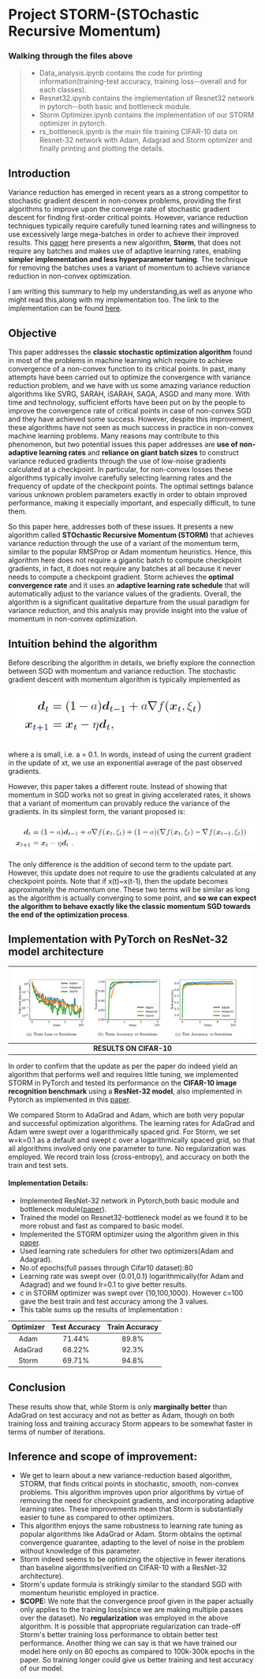 # Project STORM-(STOchastic Recursive Momentum)

### Walking through the files above
>- Data_analysis.ipynb contains the code for printing information(training-test accuracy, training loss--overall and for each classes).
>- Resnet32.ipynb contains the implementation of Resnet32 network in pytorch--both basic and bottleneck module.
>- Storm Optimizer.ipynb contains the implementation of our STORM optimizer in pytorch.
>- rs_bottleneck.ipynb is the main file training CIFAR-10 data on Resnet-32 network with Adam, Adagrad and Storm optimizer and finally printing and plotting the details.
## Introduction 

Variance reduction has emerged in recent years as a strong competitor to stochastic gradient descent in non-convex problems, providing the first algorithms to improve upon the converge rate of stochastic gradient descent for finding first-order critical points. However, variance reduction techniques typically require carefully tuned learning rates and willingness to use excessively large mega-batches in order to achieve their improved results. This [paper](https://arxiv.org/abs/1905.10018) here presents a new algorithm, **Storm**, that does not require any batches and makes use of adaptive learning rates, enabling **simpler implementation and less hyperparameter tuning**. The technique for removing the batches uses a variant of momentum to achieve variance reduction in non-convex optimization. 

I am writing this summary to help my understanding,as well as anyone who might read this,along with my implementation too. The link to the implementation can be found [here](https://github.com/darshank528/Project-STORM).

## Objective

This paper addresses the **classic stochastic optimization algorithm** found in most of the problems in machine learning which require to achieve convergence of a non-convex function to its critical points. In past, many attempts have been carried out to optimize the convergence with variance reduction problem, and we have with us some amazing variance reduction algorithms like SVRG, SARAH, iSARAH, SAGA, ASGD and many more. With time and technology, sufficient efforts have been put on by the people to improve the convergence rate of critical points in case of non-convex SGD and they have achieved some success. However, despite this improvement, these algorithms have not seen as much success in practice in non-convex machine learning problems. Many reasons may contribute to this phenomenon, but two potential issues this paper addresses are **use of non-adaptive learning rates** and **reliance on giant batch sizes** to construct variance reduced gradients through the use of low-noise gradients calculated at a checkpoint. In particular, for non-convex losses these algorithms typically involve carefully selecting learning rates and the frequency of update of the checkpoint points. The optimal settings balance various unknown problem parameters exactly in order to obtain improved performance, making it especially important, and especially difficult, to tune them.

So this paper here, addresses both of these issues. It presents a new algorithm called **STOchastic Recursive Momentum (STORM)** that achieves variance reduction through the use of a variant of the momentum term, similar to the popular RMSProp or Adam momentum heuristics. Hence, this algorithm here does not require a gigantic batch to compute checkpoint gradients, in fact, it does not require any batches at all because it never needs to compute a checkpoint gradient. Storm achieves the **optimal convergence rate** and it uses an **adaptive learning rate schedule** that will automatically adjust to the variance values of the gradients. Overall, the algorithm is a significant qualitative departure from the usual paradigm for variance reduction, and this analysis may provide insight into the value of momentum in non-convex optimization. 

## Intuition behind the algorithm

Before describing the algorithm in details, we briefly explore the connection between SGD with momentum and variance reduction.
The stochastic gradient descent with momentum algorithm is typically implemented as

![](https://github.com/darshank528/Project-STORM/blob/master/Images/SGD%20with%20Momentum.png)

where a is small, i.e. a = 0.1. In words, instead of using the current gradient in the update of xt, we use an exponential average of the past observed gradients.

However, this paper takes a different route. Instead of showing that momentum in SGD works not so great in giving accelerated rates, it shows that a variant of momentum can provably reduce the variance of the gradients. In its simplest form, the variant proposed is:

![](https://github.com/darshank528/Project-STORM/blob/master/Images/SGD%20with%20updated%20Momentum.png)

The only difference is the addition of second term to the update part. However, this update does not require to use the gradients calculated at any checkpoint points. Note that if x(t)~x(t-1), then the update becomes approximately the momentum one. These two terms will be similar as long as the algorithm is actually converging to some point, and **so we can expect the algorithm to behave exactly like the classic momentum SGD towards the end of the optimization process**.

## Implementation with PyTorch on ResNet-32 model architecture

|![](https://github.com/darshank528/Project-STORM/blob/master/Images/Experiments.png)|
|:---:| 
|  **RESULTS ON CIFAR-10** |

In order to confirm that the update as per the paper do indeed yield an algorithm that performs well and requires little tuning, we implemented STORM in PyTorch and tested its performance on the **CIFAR-10 image recognition benchmark** using a **ResNet-32 model**, also implemented in Pytorch as implemented in this [paper](https://arxiv.org/abs/1512.03385).

We compared Storm to AdaGrad and Adam, which are both very popular and successful optimization algorithms. The learning rates for AdaGrad and Adam were swept over a logarithmically spaced grid. For Storm, we set w=k=0.1 as a default and swept c over a logarithmically spaced grid, so that all algorithms involved only one parameter to tune. No regularization was employed. We record train loss (cross-entropy), and accuracy on both the train and test sets.

#### Implementation Details:

- Implemented ResNet-32 network in Pytorch,both basic module and bottleneck module([paper](https://arxiv.org/abs/1512.03385)).
- Trained the model on Resnet32-bottleneck model as we found it to be more robust and fast as compared to basic model. 
- Implemented the STORM optimizer using the algorithm given in this [paper](https://arxiv.org/abs/1905.10018).
- Used learning rate schedulers for other two optimizers(Adam and Adagrad).
- No.of epochs(full passes through Cifar10 dataset):80
- Learning rate was swept over {0.01,0.1} logarithmically(for Adam and Adagrad) and we found lr=0.1 to give better results.
- c in STORM optimizer was swept over {10,100,1000}. However c=100 gave the best train and test accuracy among the 3 values.
- This table sums up the results of Implementation :

| Optimizer | Test Accuracy | Train Accuracy |
|:----------:|:-------------:|:--------------:|
|    Adam   |     71.44%    |       89.8%    |
| AdaGrad |    68.22%    |       92.3%      |
|    Storm   |     69.71%    |       94.8%     |

## Conclusion

These results show that, while Storm is only **marginally better** than AdaGrad on test accuracy and not as better as Adam, though on both training loss and training accuracy Storm appears to be somewhat faster in terms of number of iterations.

## Inference and scope of improvement:
- We get to learn about a new variance-reduction based algorithm, STORM, that finds critical points in stochastic, smooth, non-convex problems. This algorithm improves upon prior algorithms by virtue of removing the need for checkpoint gradients, and incorporating adaptive learning rates. These improvements mean that Storm is substantially easier to tune as compared to other optimizers.
- This algorithm enjoys the same robustness to learning rate tuning as popular algorithms like AdaGrad or Adam. Storm obtains the optimal convergence guarantee, adapting to the level of noise in the problem without knowledge of this parameter. 
- Storm indeed seems to be optimizing the objective in fewer iterations than baseline algorithms(verified on CIFAR-10 with a ResNet-32 architecture).
- Storm's update formula is strikingly similar to the standard SGD with momentum heuristic employed in practice.
- **SCOPE:** We note that the convergence proof given in the paper actually only applies to the training loss(since we are making multiple passes over the dataset). No **regularization** was employed in the above algorithm. It is possible that appropriate regularization can trade-off Storm's better training loss performance to obtain better test performance. Another thing we can say is that we have trained our model here only on 80 epochs as compared to 100k-300k epochs in the paper. So training longer could give us better training and test accuracy of our model.


